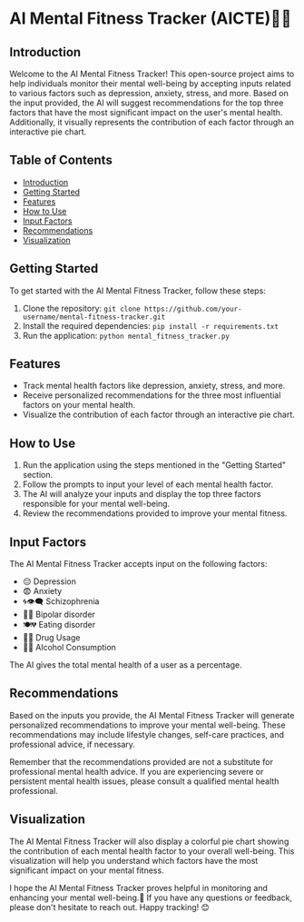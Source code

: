 # AI Mental Fitness Tracker (AICTE)🧠💪


## Introduction

Welcome to the AI Mental Fitness Tracker! This open-source project aims to help individuals monitor their mental well-being by accepting inputs related to various factors such as depression, anxiety, stress, and more. Based on the input provided, the AI will suggest recommendations for the top three factors that have the most significant impact on the user's mental health. Additionally, it visually represents the contribution of each factor through an interactive pie chart.

## Table of Contents

- [Introduction](#introduction)
- [Getting Started](#getting-started)
- [Features](#features)
- [How to Use](#how-to-use)
- [Input Factors](#input-factors)
- [Recommendations](#recommendations)
- [Visualization](#visualization)

## Getting Started

To get started with the AI Mental Fitness Tracker, follow these steps:

1. Clone the repository: `git clone https://github.com/your-username/mental-fitness-tracker.git`
2. Install the required dependencies: `pip install -r requirements.txt`
3. Run the application: `python mental_fitness_tracker.py`

## Features

- Track mental health factors like depression, anxiety, stress, and more.
- Receive personalized recommendations for the three most influential factors on your mental health.
- Visualize the contribution of each factor through an interactive pie chart.

## How to Use

1. Run the application using the steps mentioned in the "Getting Started" section.
2. Follow the prompts to input your level of each mental health factor.
3. The AI will analyze your inputs and display the top three factors responsible for your mental well-being.
4. Review the recommendations provided to improve your mental fitness.

## Input Factors

The AI Mental Fitness Tracker accepts input on the following factors:

- 😔 Depression
- 😨 Anxiety
- 🌀👁️‍🗨️ Schizophrenia
- 🎢😔 Bipolar disorder
- 🍽️💔 Eating disorder
- 💊🚬 Drug Usage
- 🍺🍷 Alcohol Consumption

The AI gives the total mental health of a user as a percentage.

## Recommendations

Based on the inputs you provide, the AI Mental Fitness Tracker will generate personalized recommendations to improve your mental well-being. These recommendations may include lifestyle changes, self-care practices, and professional advice, if necessary.

Remember that the recommendations provided are not a substitute for professional mental health advice. If you are experiencing severe or persistent mental health issues, please consult a qualified mental health professional.

## Visualization

The AI Mental Fitness Tracker will also display a colorful pie chart showing the contribution of each mental health factor to your overall well-being. This visualization will help you understand which factors have the most significant impact on your mental fitness.


I hope the AI Mental Fitness Tracker proves helpful in monitoring and enhancing your mental well-being.🌟 If you have any questions or feedback, please don't hesitate to reach out. Happy tracking! 😊
